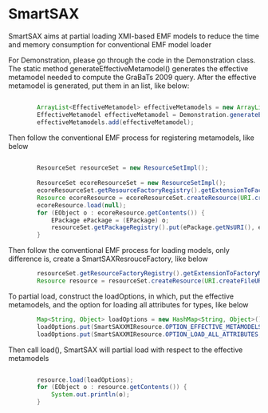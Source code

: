 # SmartSAX

SmartSAX aims at partial loading XMI-based EMF models to reduce the time and memory consumption for conventional EMF model loader


For Demonstration, please go through the code in the Demonstration class.
The static method generateEffectiveMetamodel() generates the effective metamodel needed to compute the GraBaTs 2009 query. 
After the effective metamodel is generated, put them in an list, like below:

```java

		ArrayList<EffectiveMetamodel> effectiveMetamodels = new ArrayList<EffectiveMetamodel>();
		EffectiveMetamodel effectiveMetamodel = Demonstration.generateEffectiveMetamodel();
		effectiveMetamodels.add(effectiveMetamodel);
```

Then follow the conventional EMF process for registering metamodels, like below
```java
	
		ResourceSet resourceSet = new ResourceSetImpl();
		
		ResourceSet ecoreResourceSet = new ResourceSetImpl();
		ecoreResourceSet.getResourceFactoryRegistry().getExtensionToFactoryMap().put("*", new XMIResourceFactoryImpl());
		Resource ecoreResource = ecoreResourceSet.createResource(URI.createFileURI(new File("model/JDTAST.ecore").getAbsolutePath()));
		ecoreResource.load(null);
		for (EObject o : ecoreResource.getContents()) {
			EPackage ePackage = (EPackage) o;
			resourceSet.getPackageRegistry().put(ePackage.getNsURI(), ePackage);
		}
```

Then follow the conventional EMF process for loading models, only difference is, create a SmartSAXResrouceFactory, like below
```java
		resourceSet.getResourceFactoryRegistry().getExtensionToFactoryMap().put("xmi", new SmartSAXModelResourceFactory());
		Resource resource = resourceSet.createResource(URI.createFileURI(new File("model/set0.xmi").getAbsolutePath()));
```

To partial load, construct the loadOptions, in which, put the effective metamodels, and the option for loading all attributes for types, like below
```java
		Map<String, Object> loadOptions = new HashMap<String, Object>();
		loadOptions.put(SmartSAXXMIResource.OPTION_EFFECTIVE_METAMODELS, effectiveMetamodels);
		loadOptions.put(SmartSAXXMIResource.OPTION_LOAD_ALL_ATTRIBUTES, false);
```

Then call load(), SmartSAX will partial load with respect to the effective metamodels
```java

		resource.load(loadOptions);
		for (EObject o : resource.getContents()) {
			System.out.println(o);
		}
```
